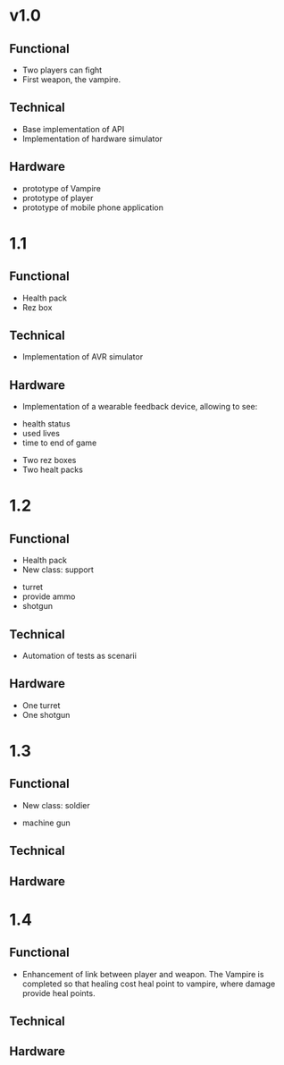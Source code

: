 # v1.0
## Functional
* Two players can fight
* First weapon, the vampire.
## Technical
* Base implementation of API
* Implementation of hardware simulator  
## Hardware
* prototype of Vampire
* prototype of player
* prototype of mobile phone application

# 1.1
## Functional 
* Health pack
* Rez box
## Technical
* Implementation of AVR simulator
## Hardware
* Implementation of a wearable feedback device, allowing to see:
 - health status
 - used lives
 - time to end of game
* Two rez boxes
* Two healt packs

# 1.2
## Functional 
* Health pack
* New class: support
 - turret
 - provide ammo
 - shotgun
## Technical
* Automation of tests as scenarii
## Hardware
* One turret
* One shotgun

# 1.3
## Functional 
* New class: soldier
 - machine gun
## Technical
## Hardware

# 1.4
## Functional 
* Enhancement of link between player and weapon. The Vampire is completed so that healing cost heal point to vampire, where damage provide heal points.
## Technical
## Hardware
